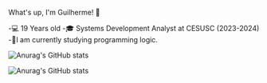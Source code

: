 What's up, I'm Guilherme! 👋

-💻 19 Years old 
-🎓 Systems Development Analyst at CESUSC (2023-2024) 
-🌱I am currently studying programming logic.


![Anurag's GitHub stats](https://github-readme-stats.vercel.app/api?username=Guguetson&show_icons=true)

![Anurag's GitHub stats](https://github-readme-stats.vercel.app/api?username=Guguetson&show_icons=true)
